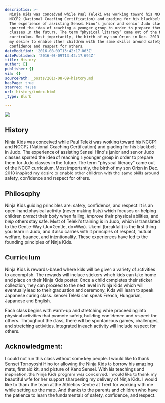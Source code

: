 ```yaml
---
description: >-
  Ninja Kids was conceived while Paul Teleki was working toward his NCCP1 and
  NCCP2 (National Coaching Certification) and grading for his blackbelt in Judo.
  The experience of assisting Sensei Hino’s junior and senior Judo classes
  spurred the idea of reaching a younger group in order to prepare them for Judo
  classes in the future. The term “physical literacy” came out of the NCCP
  curriculum. Most importantly, the birth of my son Orion in Dec. 2013 inspired
  my desire to enable other children with the same skills around safety,
  confidence and respect for others.
dateModified: '2016-08-09T13:42:17.063Z'
datePublished: '2016-08-09T13:42:17.694Z'
title: History
author: []
publisher: {}
via: {}
sourcePath: _posts/2016-08-09-history.md
hasPage: true
starred: false
url: history/index.html
_type: Blurb

---
```

![](https://the-grid-user-content.s3-us-west-2.amazonaws.com/4e4dfe3f-9276-4a95-a5f3-50f5a13f991c.png)

## **History**

Ninja Kids was conceived while Paul Teleki was working toward his NCCP1 and NCCP2 (National Coaching Certification) and grading for his blackbelt in Judo. The experience of assisting Sensei Hino's junior and senior Judo classes spurred the idea of reaching a younger group in order to prepare them for Judo classes in the future. The term "physical literacy" came out of the NCCP curriculum. Most importantly, the birth of my son Orion in Dec. 2013 inspired my desire to enable other children with the same skills around safety, confidence and respect for others.

## **Philosophy**

Ninja Kids guiding principles are: safety, confidence, and respect. It is an open-hand physical activity (never making fists) which focuses on helping children _protect_ their body when falling, _improve_ their physical abilities, and _help_ others stay safe. Most of Teleki's training is in Judo, which is translated to the Gentle-Way (Ju=Gentle, do=Way). Ukemi (breakfall) is the first thing you learn in Judo, and it also carries with it principles of respect, mutual welfare, balance, and intentionality. These experiences have led to the founding principles of Ninja Kids.

## **Curriculum**

Ninja Kids is rewards-based where kids will be given a variety of activities to accomplish. The rewards will include stickers which kids can take home and place on their Ninja Kids poster. Once a child completes their sticker collection, they can proceed to the next level in Ninja Kids which will eventually lead to their graduation and ceremony. Kids will learn to speak Japanese during class. Sensei Teleki can speak French, Hungarian, Japanese and English.

Each class begins with warm-up and stretching while proceeding into physical activities that promote safety, building confidence and respect for others. Throughout the class, there will be spontaneous games, challenges, and stretching activities. Integrated in each activity will include respect for others.

## **Acknowledgment:**

I could not run this class without some key people. I would like to thank Sensei Tomoyoshi Hino for allowing the Ninja Kids to borrow his amazing mats, first aid kit, and picture of Kano Sensei. With his teachings and inspiration, the Ninja Kids program was conceived. I would like to thank my beautiful wife for her support sharpening my delivery of Ninja Kids. I would like to thank the team at the Athletics Centre at Trent for working with me while setting up the mats. And thanks to the parents and children who have the patience to learn the fundamentals of safety, confidence, and respect.